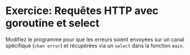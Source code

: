 # Exercice: Requêtes HTTP avec goroutine et select

Modifiez le programme pour que les erreurs soient envoyées sur un canal spécifique (`chan error`) et récupérées via un `select` dans la fonction `main`.
